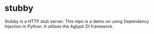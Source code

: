 # stubby
Stubby is a HTTP stub server. This repo is a demo on using Dependency Injection in Python. It utilises the Aglyph DI framework.
